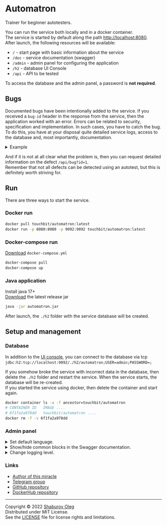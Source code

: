 # Automatron

Trainer for beginner autotesters.

You can run the service both locally and in a docker container.   
The service is started by default along the path [http://localhost:8080](http://localhost:8080).   
After launch, the following resources will be available:

- `/` - start page with basic information about the service
- `/doc` - service documentation (swagger)
- `/admin` - admin panel for configuring the application
- `/h2` - database UI Console
- `/api` - API to be tested

To access the database and the admin panel, a password is **not required**.

## Bugs

Documented bugs have been intentionally added to the service. If you received a `bug-id` header in the response from the service, then the application worked with an error. Errors can be related to security, specification and implementation. In such cases, you have to catch the bug. To do this, you have at your disposal quite detailed service logs, access to the database and, most importantly, documentation.

<details>
<summary>Example</summary>

![](./src/main/resources/static/bug_header_example.png?raw=true)

</details>

And if it is not at all clear what the problem is, then you can request detailed information on the defect `/api/bug?id=1`.   
Remember that not all defects can be detected using an autotest, but this is definitely worth striving for.

## Run

There are three ways to start the service.

### Docker run

```bash
docker pull touchbit/automatron:latest
docker run -p 8080:8080 -p 9092:9092 touchbit/automatron:latest
```

### Docker-compose run

[Download](https://raw.githubusercontent.com/touchbit/automatron/main/docker-compose.yml) `docker-compose.yml`

```bash
docker-compose pull 
docker-compose up
```

### Java application

Install java 17+   
[Download](https://github.com/touchbit/automatron/releases) the latest release jar

```bash
java -jar automatron.jar
```

After launch, the `./h2` folder with the service database will be created.

## Setup and management

### Database

In addition to the [UI console](current_host_port/h2), you can connect to the database via tcp `jdbc:h2:tcp://localhost:9092/./h2/automatron;USER=admin;PASSWORD=;`

If you somehow broke the service with incorrect data in the database, then delete the `./h2` folder and restart the service. When the service starts, the database will be re-created.   
If you started the service using docker, then delete the container and start again.

```bash
docker container ls -a -f ancestor=touchbit/automatron
# CONTAINER ID   IMAGE ....
# 6f1fa2a978dd   touchbit/automatron ....
docker rm -f -v 6f1fa2a978dd
```

### Admin panel

<details>
<summary>Set default language.</summary>

![](https://raw.githubusercontent.com/touchbit/automatron/main/src/main/resources/static/admin_conf_lang.gif)

</details>

<details>
<summary>Show/hide common blocks in the Swagger documentation.</summary>

![](https://raw.githubusercontent.com/touchbit/automatron/main/src/main/resources/static/admin_conf_common_blocks_visible.gif)

</details>

<details>
<summary>Change logging level.</summary>

![](https://raw.githubusercontent.com/touchbit/automatron/main/src/main/resources/static/admin_conf_log_level.gif)

</details>

### Links

- [Author of this miracle](https://shaburov.github.io/)
- [Telegram group](https://t.me/automatron_qa)
- [GitHub repository](https://github.com/touchbit/automatron)
- [DockerHub repository](https://hub.docker.com/r/touchbit/automatron)

---

Copyright © 2022 [Shaburov Oleg](https://shaburov.github.io/)   
Distributed under MIT License.   
See the [LICENSE](https://raw.githubusercontent.com/touchbit/automatron/main/LICENSE) file for license rights and limitations.   
